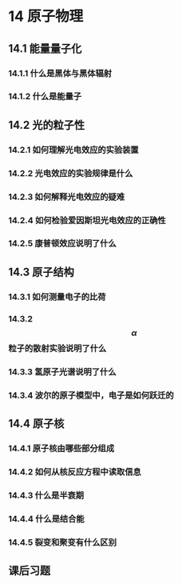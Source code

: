 # 14 原子物理

## 14.1 能量量子化

### 14.1.1 什么是黑体与黑体辐射

### 14.1.2 什么是能量子

## 14.2 光的粒子性

### 14.2.1 如何理解光电效应的实验装置

### 14.2.2 光电效应的实验规律是什么

### 14.2.3 如何解释光电效应的疑难

### 14.2.4 如何检验爱因斯坦光电效应的正确性

### 14.2.5 康普顿效应说明了什么

## 14.3 原子结构

### 14.3.1 如何测量电子的比荷

### 14.3.2 $$\alpha$$粒子的散射实验说明了什么

### 14.3.3 氢原子光谱说明了什么

### 14.3.4 波尔的原子模型中，电子是如何跃迁的

## 14.4 原子核

### 14.4.1 原子核由哪些部分组成

### 14.4.2 如何从核反应方程中读取信息

### 14.4.3 什么是半衰期

### 14.4.4 什么是结合能

### 14.4.5 裂变和聚变有什么区别

## 课后习题




